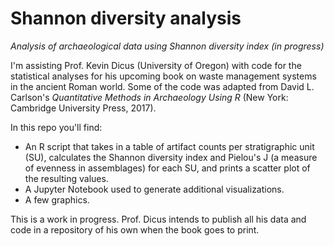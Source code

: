 # Shannon diversity analysis
_Analysis of archaeological data using Shannon diversity index (in progress)_

I'm assisting Prof. Kevin Dicus (University of Oregon) with code for the statistical analyses for his upcoming book on waste management systems in the ancient Roman world. Some of the code was adapted from David L. Carlson's _Quantitative Methods in Archaeology Using R_ (New York: Cambridge University Press, 2017).

In this repo you'll find:
* An R script that takes in a table of artifact counts per stratigraphic unit (SU), calculates the Shannon diversity index and Pielou's J (a measure of evenness in assemblages) for each SU, and prints a scatter plot of the resulting values.
* A Jupyter Notebook used to generate additional visualizations.
* A few graphics.

This is a work in progress. Prof. Dicus intends to publish all his data and code in a repository of his own when the book goes to print.
